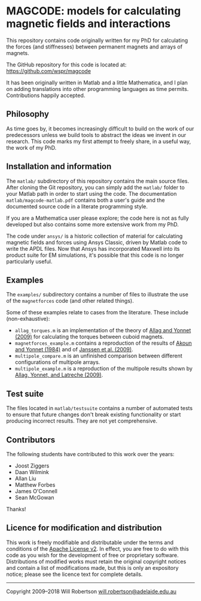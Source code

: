 
MAGCODE: models for calculating magnetic fields and interactions
================================================================

This repository contains code originally written for my PhD for calculating the forces
(and stiffnesses) between permanent magnets and arrays of magnets.

The GitHub repository for this code is located at: <https://github.com/wspr/magcode>

It has been originally written in Matlab and a little Mathematica,
and I plan on adding translations into other programming languages as time permits.
Contributions happily accepted.


Philosophy
----------

As time goes by, it becomes increasingly difficult to build on the work of our
predecessors unless we build tools to abstract the ideas we invent in our research.
This code marks my first attempt to freely share, in a useful way, the work of my PhD.


Installation and information
----------------------------

The `matlab/` subdirectory of this repository contains the main source files.
After cloning the Git repository, you can simply add the `matlab/` folder to your Matlab
path in order to start using the code.
The documentation `matlab/magcode-matlab.pdf` contains both a user's guide and the
documented source code in a literate programming style.

If you are a Mathematica user please explore; the code here is not as fully developed but also contains some more extensive work from my PhD.

The code under `ansys/` is a historic collection of material for calculating magnetic fields and forces using Ansys Classic, driven by Matlab code to write the APDL files. Now that Ansys has incorporated Maxwell into its product suite for EM simulations, it's possible that this code is no longer particularly useful.


Examples
--------

The `examples/` subdirectory contains a number of files to illustrate the use of the `magnetforces` code (and other related things).

Some of these examples relate to cases from the literature. These include (non-exhaustive):

- `allag_torques.m` is an implementation of the theory of [Allag and Yonnet (2009)][1] for calculating the torques between cuboid magnets.
- `magnetforces_example.m` contains a reproduction of the results of [Akoun and Yonnet (1984)][2] and of [Janssen et al. (2009)][3].
- `multipole_compare.m` is an unfinished comparison between different configurations of multipole arrays.
- `multipole_example.m` is a reproduction of the multipole results shown by [Allag, Yonnet, and Latreche (2009)][4].

[1]: http://dx.doi.org/10.1109/TMAG.2009.2025047
[2]: http://dx.doi.org/10.1109/TMAG.1984.1063554
[3]: http://dx.doi.org/10.1166/sl.2009.1049
[4]: http://dx.doi.org/10.1109/ELECTROMOTION.2009.5259084


Test suite
----------

The files located in `matlab/testsuite` contains a number of automated tests to ensure that future changes don't break existing functionality or start producing incorrect results. They are not yet comprehensive.


Contributors
------------

The following students have contributed to this work over the years:

* Joost Ziggers
* Daan Wilmink
* Allan Liu
* Matthew Forbes
* James O'Connell
* Sean McGowan

Thanks!


Licence for modification and distribution
-----------------------------------------

This work is freely modifiable and distributable under the terms and conditions of the
[Apache License v2](http://www.apache.org/licenses/LICENSE-2.0).
In effect, you are free to do with this code as you wish for the development of free or proprietary software.
Distributions of modified works must retain the original copyright notices and contain a list of modifications made, but this is only an expository notice; please see the licence text for complete details.

----------------------------------
Copyright 2009–2018 Will Robertson
will.robertson@adelaide.edu.au
